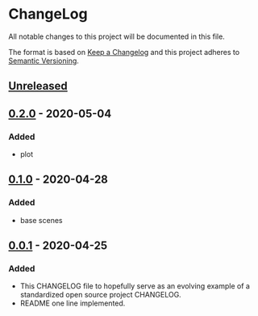 # ChangeLog
All notable changes to this project will be documented in this file.

The format is based on [Keep a Changelog](http://keepachangelog.com/en/1.0.0/)
and this project adheres to [Semantic Versioning](http://semver.org/spec/v2.0.0.html).

## [Unreleased]

## [0.2.0] - 2020-05-04
### Added
- plot

## [0.1.0] - 2020-04-28
### Added
- base scenes

## [0.0.1] - 2020-04-25
### Added
- This CHANGELOG file to hopefully serve as an evolving example of a standardized open source project CHANGELOG.
- README one line implemented.


[Unreleased]: https://github.com/My-Novel-Management/robocon-machineoil/compare/v0.2.0...HEAD
[0.2.0]: https://github.com/My-Novel-Management/robocon-machineoil/releases/v0.2.0
[0.1.0]: https://github.com/My-Novel-Management/robocon-machineoil/releases/v0.1.0
[0.0.1]: https://github.com/My-Novel-Management/robocon-machineoil/releases/v0.0.1
